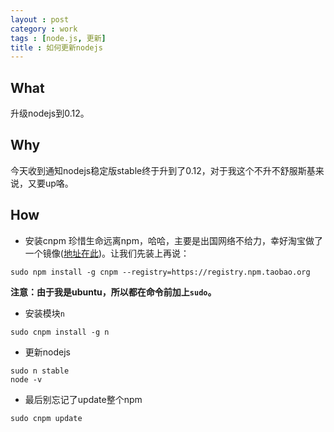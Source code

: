 ```yaml
---
layout : post
category : work
tags : [node.js, 更新]
title : 如何更新nodejs
---
```


## What

升级nodejs到0.12。

## Why

今天收到通知nodejs稳定版stable终于升到了0.12，对于我这个不升不舒服斯基来说，又要up咯。

## How

- 安装cnpm
珍惜生命远离npm，哈哈，主要是出国网络不给力，幸好淘宝做了一个镜像([地址在此](http://npm.taobao.org/))。让我们先装上再说：

```
sudo npm install -g cnpm --registry=https://registry.npm.taobao.org
```

**注意：由于我是ubuntu，所以都在命令前加上`sudo`。**

- 安装模块`n`

```
sudo cnpm install -g n 
```

- 更新nodejs

```
sudo n stable
node -v
```

- 最后别忘记了update整个npm

```
sudo cnpm update
```
